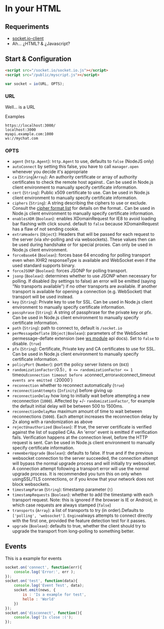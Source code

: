 # In your HTML

## Requeriments

* [socket.io-client](https://github.com/Automattic/socket.io-client)
* Ah... ¿HTML? & ¿Javascript?


## Start & Configuration

```html
<script src="/socket.io/socket.io.js"></script>
<script src="/public/myscript.js"></script>
```

```js
var socket = io(URL, OPTS);
```

### URL

Well... is a URL

Examples
```
https://localhost:3000/
localhost:3000
myapi.example.com:1000
ws://mychat.com
```

### OPTS

- `agent` (`http.Agent`): `http.Agent` to use, defaults to `false` (NodeJS only)
- `autoConnect` by setting this false, you have to call `manager.open` whenever you decide it's appropriate
- `ca` (`String`|`Array`): An authority certificate or array of authority certificates to check the remote host against.. Can be used in Node.js client environment to manually specify certificate information.
- `cert` (`String`): Public x509 certificate to use. Can be used in Node.js client environment to manually specify certificate information.
- `ciphers` (`String`): A string describing the ciphers to use or exclude. Consult the [cipher format list](http://www.openssl.org/docs/apps/ciphers.html#CIPHER_LIST_FORMAT) for details on the format.. Can be used in Node.js client environment to manually specify certificate information.
- `enablesXDR` (`Boolean`): enables XDomainRequest for IE8 to avoid loading bar flashing with click sound. default to `false` because XDomainRequest has a flaw of not sending cookie.
- `extraHeaders` (`Object`): Headers that will be passed for each request to the server (via xhr-polling and via websockets). These values then can be used during handshake or for special proxies. Can only be used in Node.js client environment.
- `forceBase64` (`Boolean`): forces base 64 encoding for polling transport even when XHR2 responseType is available and WebSocket even if the used standard supports binary.
- `forceJSONP` (`Boolean`): forces JSONP for polling transport.
- `jsonp` (`Boolean`): determines whether to use JSONP when necessary for polling. If disabled (by settings to false) an error will be emitted (saying "No transports available") if no other transports are available. If another transport is available for opening a connection (e.g. WebSocket) that transport will be used instead.
- `key` (`String`): Private key to use for SSL. Can be used in Node.js client environment to manually specify certificate information.
- `passphrase` (`String`): A string of passphrase for the private key or pfx. Can be used in Node.js client environment to manually specify certificate information.
- `path` (`String`): path to connect to, default is `/socket.io`
- `perMessageDeflate` (`Object|Boolean`): parameters of the WebSocket permessage-deflate extension (see [ws module](https://github.com/einaros/ws) api docs). Set to `false` to disable. (`true`)
- `pfx` (`String`): Certificate, Private key and CA certificates to use for SSL. Can be used in Node.js client environment to manually specify certificate information.
- `policyPort` (`Number`): port the policy server listens on (`843`)
- `randomizationFactor(`0.5`), 0 <= randomizationFactor <= 1 `timeout` connection timeout before a `connect_error` and `connect_timeout` events are emitted (`20000`)
- `reconnection` whether to reconnect automatically (`true`)
- `reconnectionAttempts` (`Infinity`) before giving up
- `reconnectionDelay` how long to initially wait before attempting a new reconnection (`1000`). Affected by +/- `randomizationFactor`, for example the default initial delay will be between 500 to 1500ms.
- `reconnectionDelayMax` maximum amount of time to wait between reconnections (`5000`). Each attempt increases the reconnection delay by 2x along with a randomization as above
- `rejectUnauthorized` (`Boolean`): If true, the server certificate is verified against the list of supplied CAs. An 'error' event is emitted if verification fails. Verification happens at the connection level, before the HTTP request is sent. Can be used in Node.js client environment to manually specify certificate information.
- `rememberUpgrade` (`Boolean`): defaults to false. If true and if the previous websocket connection to the server succeeded, the connection attempt will bypass the normal upgrade process and will initially try websocket. A connection attempt following a transport error will use the normal upgrade process. It is recommended you turn this on only when usingSSL/TLS connections, or if you know that your network does not block websockets.
- `timestampParam` (`String`): timestamp parameter (`t`)
- `timestampRequests` (`Boolean`): whether to add the timestamp with each transport request. Note: this is ignored if the browser is IE or Android, in which case requests are always stamped (`false`)
- `transports` (`Array`): a list of transports to try (in order).Defaults to `['polling', 'websocket']`. `Engine`always attempts to connect directly with the first one, provided the feature detection test for it passes.
- `upgrade` (`Boolean`): defaults to true, whether the client should try to upgrade the transport from long-polling to something better.

## Events

This is a example for events

```js
socket.on('connect', function(err){
	console.log('Error:', err );
});
socket.on('test', function(data){
	console.log('Event Test', data);
	socket.emit(news, {
		is : 'Is a example for test',
		hello : 'World'
	})
});
socket.on('disconnect', function(){
	console.log('Is close :(');
});

```